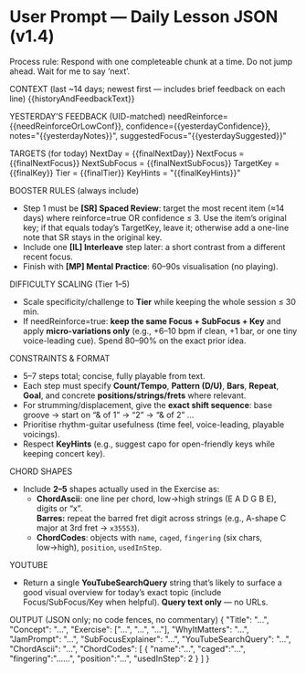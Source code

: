 # User Prompt — Daily Lesson JSON (v1.4)

Process rule: Respond with one completeable chunk at a time. Do not jump ahead. Wait for me to say ‘next’.

CONTEXT (last ~14 days; newest first — includes brief feedback on each line)
{{historyAndFeedbackText}}

YESTERDAY’S FEEDBACK (UID-matched)
needReinforce={{needReinforceOrLowConf}}, confidence={{yesterdayConfidence}}, notes="{{yesterdayNotes}}", suggestedFocus="{{yesterdaySuggested}}"

TARGETS (for today)
NextDay = {{finalNextDay}}
NextFocus = {{finalNextFocus}}
NextSubFocus = {{finalNextSubFocus}}
TargetKey = {{finalKey}}
Tier = {{finalTier}}
KeyHints = "{{finalKeyHints}}"

BOOSTER RULES (always include)
- Step 1 must be **[SR] Spaced Review**: target the most recent item (≈14 days) where reinforce=true OR confidence ≤ 3. Use the item’s original key; if that equals today’s TargetKey, leave it; otherwise add a one-line note that SR stays in the original key.
- Include one **[IL] Interleave** step later: a short contrast from a different recent focus.
- Finish with **[MP] Mental Practice**: 60–90s visualisation (no playing).

DIFFICULTY SCALING (Tier 1–5)
- Scale specificity/challenge to **Tier** while keeping the whole session ≤ 30 min.
- If needReinforce=true: **keep the same Focus + SubFocus + Key** and apply **micro-variations only** (e.g., +6–10 bpm if clean, +1 bar, or one tiny voice-leading cue). Spend 80–90% on the exact prior idea.

CONSTRAINTS & FORMAT
- 5–7 steps total; concise, fully playable from text.
- Each step must specify **Count/Tempo**, **Pattern (D/U)**, **Bars**, **Repeat**, **Goal**, and concrete **positions/strings/frets** where relevant.
- For strumming/displacement, give the **exact shift sequence**: base groove → start on “& of 1” → “2” → “& of 2” …
- Prioritise rhythm-guitar usefulness (time feel, voice-leading, playable voicings).
- Respect **KeyHints** (e.g., suggest capo for open-friendly keys while keeping concert key).

CHORD SHAPES
- Include **2–5** shapes actually used in the Exercise as:
  - **ChordAscii**: one line per chord, low→high strings (E A D G B E), digits or “x”.  
    **Barres:** repeat the barred fret digit across strings (e.g., A-shape C major at 3rd fret → `x35553`).
  - **ChordCodes**: objects with `name`, `caged`, `fingering` (six chars, low→high), `position`, `usedInStep`.

YOUTUBE
- Return a single **YouTubeSearchQuery** string that’s likely to surface a good visual overview for today’s exact topic (include Focus/SubFocus/Key when helpful). **Query text only** — no URLs.

OUTPUT (JSON only; no code fences, no commentary)
{
  "Title": "...",
  "Concept": "...",
  "Exercise": ["...", "...", "..."],
  "WhyItMatters": "...",
  "JamPrompt": "...",
  "SubFocusExplainer": "...",
  "YouTubeSearchQuery": "...",
  "ChordAscii": "...",
  "ChordCodes": [
    { "name":"...", "caged":"...", "fingering":"......", "position":"...", "usedInStep": 2 }
  ]
}
